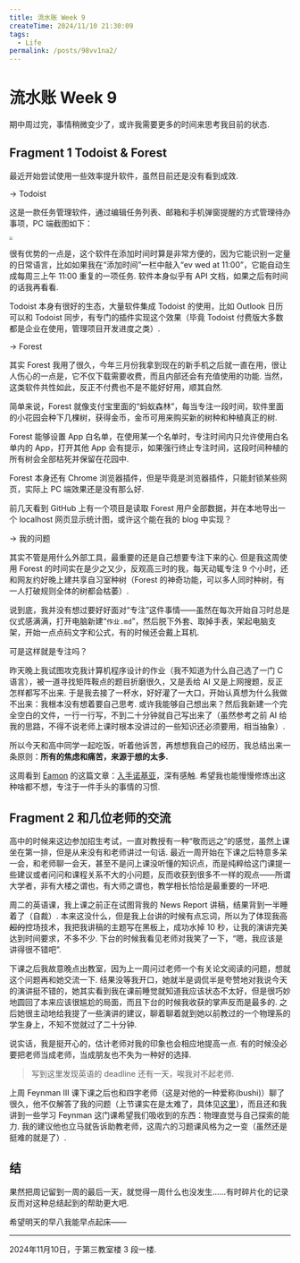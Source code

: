 ```yaml
---
title: 流水账 Week 9
createTime: 2024/11/10 21:30:09
tags:
  - Life
permalink: /posts/98vv1na2/
---
```

# 流水账 Week 9

期中周过完，事情稍微变少了，或许我需要更多的时间来思考我目前的状态.

## Fragment 1 Todoist & Forest

最近开始尝试使用一些效率提升软件，虽然目前还是没有看到成效.

$\longrightarrow$ Todoist

这是一款任务管理软件，通过编辑任务列表、邮箱和手机弹窗提醒的方式管理待办事项，PC 端截图如下：

<img src="https://p.sda1.dev/20/0c499cf3916525c5ddc07d149821f3a5/屏幕截图 2024-11-10 194335.png" style="zoom:40%;" />

很有优势的一点是，这个软件在添加时间时算是非常方便的，因为它能识别一定量的日常语言，比如如果我在“添加时间”一栏中敲入“ev wed at 11:00”，它能自动生成每周三上午 11:00 重复的一项任务. 软件本身似乎有 API 文档，如果之后有时间的话我再看看.

Todoist 本身有很好的生态，大量软件集成 Todoist 的使用，比如 Outlook 日历可以和 Todoist 同步，有专门的插件实现这个效果（毕竟 Todoist 付费版大多数都是企业在使用，管理项目开发进度之类）.

$\longrightarrow$ Forest

其实 Forest 我用了很久，今年三月份我拿到现在的新手机之后就一直在用，很让人伤心的一点是，它不仅下载需要收费，而且内部还会有充值使用的功能. 当然，这类软件共性如此，反正不付费也不是不能好好用，顺其自然.

简单来说，Forest 就像支付宝里面的“蚂蚁森林”，每当专注一段时间，软件里面的小花园会种下几棵树，获得金币，金币可用来购买新的树种和种植真正的树.

Forest 能够设置 App 白名单，在使用某一个名单时，专注时间内只允许使用白名单内的 App，打开其他 App 会有提示，如果强行终止专注时间，这段时间种植的所有树会全部枯死并保留在花园中.

Forest 本身还有 Chrome 浏览器插件，但是毕竟是浏览器插件，只能封锁某些网页，实际上 PC 端效果还是没有那么好.

前几天看到 GitHub 上有一个项目是读取 Forest 用户全部数据，并在本地导出一个 localhost 网页显示统计图，或许这个能在我的 blog 中实现？

$\longrightarrow$ 我的问题

其实不管是用什么外部工具，最重要的还是自己想要专注下来的心. 但是我这周使用 Forest 的时间实在是少之又少，反观高三时的我，每天动辄专注 9 个小时，还和网友约好晚上建共享自习室种树（Forest 的神奇功能，可以多人同时种树，有一人打破规则全体的树都会枯萎）.

说到底，我并没有想过要好好面对“专注”这件事情——虽然在每次开始自习时总是仪式感满满，打开电脑新建“```作业.md```”，然后脱下外套、取掉手表，架起电脑支架，开始一点点码文字和公式，有的时候还会戴上耳机.

可是这样就是专注吗？

昨天晚上我试图攻克我计算机程序设计的作业（我不知道为什么自己选了一门 C 语言），被一道寻找矩阵鞍点的题目折磨很久，又是丢给 AI 又是上网搜题，反正怎样都写不出来. 于是我去接了一杯水，好好灌了一大口，开始认真想为什么我做不出来：我根本没有想着要自己思考. 或许我能够自己想出来？然后我新建一个完全空白的文件，一行一行写，不到二十分钟就自己写出来了（虽然参考之前 AI 给我的思路，不得不说老师上课时根本没讲过的一些知识还必须要用，相当抽象）.

所以今天和高中同学一起吃饭，听着他诉苦，再想想我自己的经历，我总结出来一条原则：**所有的焦虑和痛苦，来源于想的太多.**

这周看到 [Eamon](https://fanyiming.life/) 的这篇文章：[入手诺基亚](https://fanyiming.life/?p=167)，深有感触. 希望我也能慢慢修炼出这种啥都不想，专注于一件手头的事情的习惯.

## Fragment 2 和几位老师的交流

高中的时候来这边参加招生考试，一直对教授有一种“敬而远之”的感觉，虽然上课坐在第一排，但是从来没有和老师讲过一句话. 最近一周开始在下课之后特意多呆一会，和老师聊一会天，甚至不是问上课没听懂的知识点，而是纯粹给这门课提一些建议或者问问和课程关系不大的小问题，反而收获到很多不一样的观点——所谓大学者，非有大楼之谓也，有大师之谓也，教学相长恰恰是最重要的一环吧.

周二的英语课，我上课之前正在试图背我的 News Report 讲稿，结果背到一半睡着了（自裁）. 本来这没什么，但是我上台讲的时候有点忘词，所以为了体现我<s>高超的</s>控场技术，我把我讲稿的主题写在黑板上，成功水掉 10 秒，让我的演讲完美达到时间要求，不多不少. 下台的时候我看见老师对我笑了一下，“嗯，我应该是讲得很不错吧”.

下课之后我故意晚点出教室，因为上一周问过老师一个有关论文阅读的问题，想就这个问题再和她交流一下. 结果没等我开口，她就半是调侃半是夸赞地对我说今天的演讲挺不错的，她其实看到我在课前睡觉就知道我应该状态不太好，但是很巧妙地圆回了本来应该很尴尬的局面，而且下台的时候我收获的掌声反而是最多的. 之后她很主动地给我提了一些演讲的建议，聊着聊着就到她以前教过的一个物理系的学生身上，不知不觉就过了二十分钟.

说实话，我是挺开心的，估计老师对我的印象也会相应地提高一点. 有的时候没必要把老师当成老师，当成朋友也不失为一种好的选择.

> 写到这里发现英语的 deadline 还有一天，唉我对不起老师.

上周 Feynman III 课下课之后也和四字老师（这是对他的一种爱称(bushi)）聊了很久，他不仅解答了我的问题（上节课实在是太难了，具体见[这里](https://physnya.top/2024/11/06/feynman-3-2/)），而且还和我讲到一些学习 Feynman 这门课希望我们吸收到的东西：物理直觉与自己探索的能力. 我的建议他也立马就告诉助教老师，这周六的习题课风格为之一变（虽然还是挺难的就是了）.

## 结

果然把周记留到一周的最后一天，就觉得一周什么也没发生……有时碎片化的记录反而对这种总结起到的帮助更大吧.

希望明天的早八我能早点起床——

---

2024年11月10日，于第三教室楼 3 段一楼.

